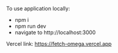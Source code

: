 To use application locally:
- npm i
- npm run dev
- navigate to http://localhost:3000

Vercel link:
https://fetch-omega.vercel.app
